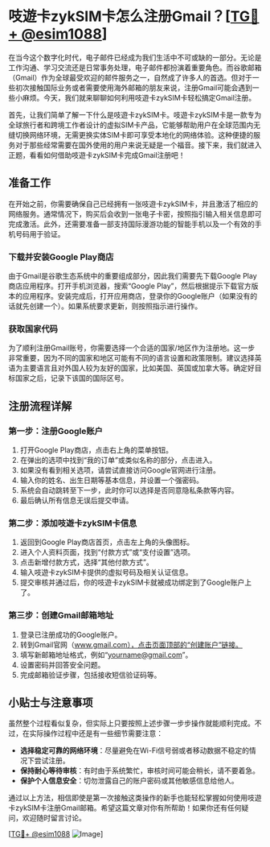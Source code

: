 # 吱遊卡zykSIM卡怎么注册Gmail？[[TG💪+ @esim1088](https://t.me/s/esim1088)]

在当今这个数字化时代，电子邮件已经成为我们生活中不可或缺的一部分。无论是工作沟通、学习交流还是日常事务处理，电子邮件都扮演着重要角色。而谷歌邮箱（Gmail）作为全球最受欢迎的邮件服务之一，自然成了许多人的首选。但对于一些初次接触国际业务或者需要使用海外邮箱的朋友来说，注册Gmail可能会遇到一些小麻烦。今天，我们就来聊聊如何利用吱遊卡zykSIM卡轻松搞定Gmail注册。

首先，让我们简单了解一下什么是吱遊卡zykSIM卡。吱遊卡zykSIM卡是一款专为全球旅行者和跨境工作者设计的虚拟SIM卡产品，它能够帮助用户在全球范围内无缝切换网络环境，无需更换实体SIM卡即可享受本地化的网络体验。这种便捷的服务对于那些经常需要在国外使用的用户来说无疑是一个福音。接下来，我们就进入正题，看看如何借助吱遊卡zykSIM卡完成Gmail注册吧！

## 准备工作

在开始之前，你需要确保自己已经拥有一张吱遊卡zykSIM卡，并且激活了相应的网络服务。通常情况下，购买后会收到一张电子卡密，按照指引输入相关信息即可完成激活。此外，还需要准备一部支持国际漫游功能的智能手机以及一个有效的手机号码用于验证。

### 下载并安装Google Play商店

由于Gmail是谷歌生态系统中的重要组成部分，因此我们需要先下载Google Play商店应用程序。打开手机浏览器，搜索“Google Play”，然后根据提示下载官方版本的应用程序。安装完成后，打开应用商店，登录你的Google账户（如果没有的话就先创建一个）。如果系统要求更新，则按照指示进行操作。

### 获取国家代码

为了顺利注册Gmail账号，你需要选择一个合适的国家/地区作为注册地。这一步非常重要，因为不同的国家和地区可能有不同的语言设置和政策限制。建议选择英语为主要语言且对外国人较为友好的国家，比如美国、英国或加拿大等。确定好目标国家之后，记录下该国的国际区号。

## 注册流程详解

### 第一步：注册Google账户

1. 打开Google Play商店，点击右上角的菜单按钮。
2. 在弹出的选项中找到“我的订单”或类似名称的部分，点击进入。
3. 如果没有看到相关选项，请尝试直接访问Google官网进行注册。
4. 输入你的姓名、出生日期等基本信息，并设置一个强密码。
5. 系统会自动跳转至下一步，此时你可以选择是否同意隐私条款等内容。
6. 最后确认所有信息无误后提交申请。

### 第二步：添加吱遊卡zykSIM卡信息

1. 返回到Google Play商店首页，点击左上角的头像图标。
2. 进入个人资料页面，找到“付款方式”或“支付设置”选项。
3. 点击新增付款方式，选择“其他付款方式”。
4. 输入吱遊卡zykSIM卡提供的虚拟号码及相关认证信息。
5. 提交审核并通过后，你的吱遊卡zykSIM卡就被成功绑定到了Google账户上了。

### 第三步：创建Gmail邮箱地址

1. 登录已注册成功的Google账户。
2. 转到Gmail官网（www.gmail.com），点击页面顶部的“创建账户”链接。
3. 填写新邮箱地址格式，例如“yourname@gmail.com”。
4. 设置密码并回答安全问题。
5. 完成邮箱验证步骤，包括接收短信验证码等。

## 小贴士与注意事项

虽然整个过程看似复杂，但实际上只要按照上述步骤一步步操作就能顺利完成。不过，在实际操作过程中还是有一些细节需要注意：

- **选择稳定可靠的网络环境**：尽量避免在Wi-Fi信号弱或者移动数据不稳定的情况下尝试注册。
- **保持耐心等待审核**：有时由于系统繁忙，审核时间可能会稍长，请不要着急。
- **保护个人信息安全**：切勿泄露自己的账户密码或其他敏感信息给他人。

通过以上方法，相信即使是第一次接触这类操作的新手也能轻松掌握如何使用吱遊卡zykSIM卡注册Gmail邮箱。希望这篇文章对你有所帮助！如果你还有任何疑问，欢迎随时留言讨论。

[[TG💪+ @esim1088](https://t.me/s/esim1088) ![Image](https://i.postimg.cc/4NQfJmqS/Snipaste-2025-05-13-00-14-12.png)]